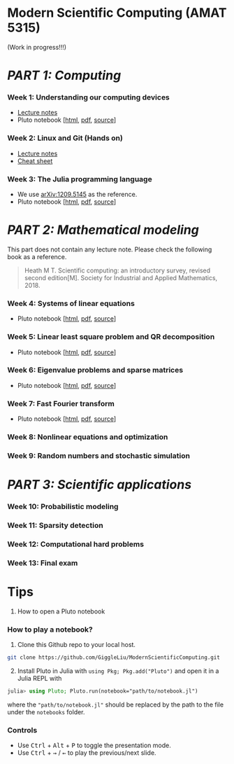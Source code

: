 # Modern Scientific Computing (AMAT 5315)

(Work in progress!!!)

# *PART 1: Computing*
### Week 1: Understanding our computing devices
* [Lecture notes](https://giggleliu.github.io/ModernScientificComputing/msc/1.devices/)
* Pluto notebook [[html](https://giggleliu.github.io/ModernScientificComputing/notebooks/1.understanding-our-computing-devices/), [pdf](notebooks/1.understanding-our-computing-devices.pdf), [source](notebooks/1.understanding-our-computing-devices.jl)]

### Week 2: Linux and Git (Hands on)
* [Lecture notes](https://giggleliu.github.io/ModernScientificComputing/msc/2.1.opensource/)
* [Cheat sheet](https://giggleliu.github.io/ModernScientificComputing/msc/2.2.cheatsheets/)

### Week 3: The Julia programming language
* We use [arXiv:1209.5145](https://arxiv.org/abs/1209.5145) as the reference.
* Pluto notebook [[html](https://giggleliu.github.io/ModernScientificComputing/notebooks/3.julia/), [pdf](notebooks/3.julia.pdf), [source](notebooks/3.julia.jl)]

# *PART 2: Mathematical modeling*
This part does not contain any lecture note.
Please check the following book as a reference.
> Heath M T. Scientific computing: an introductory survey, revised second edition[M]. Society for Industrial and Applied Mathematics, 2018.

### Week 4: Systems of linear equations
* Pluto notebook [[html](https://giggleliu.github.io/ModernScientificComputing/notebooks/4.linearequation/), [pdf](notebooks/4.linearequation.pdf), [source](notebooks/4.linearequation.jl)]

### Week 5: Linear least square problem and QR decomposition
* Pluto notebook [[html](https://giggleliu.github.io/ModernScientificComputing/notebooks/5.linear-least-square/), [pdf](notebooks/5.linear-least-square.pdf), [source](notebooks/5.linear-least-square.jl)]

### Week 6: Eigenvalue problems and sparse matrices
* Pluto notebook [[html](https://giggleliu.github.io/ModernScientificComputing/notebooks/6.sparse/), [pdf](notebooks/6.sparse.pdf), [source](notebooks/6.sparse.jl)]

### Week 7: Fast Fourier transform
* Pluto notebook [[html](https://giggleliu.github.io/ModernScientificComputing/notebooks/7.fft/), [pdf](notebooks/7.fft.pdf), [source](notebooks/7.fft.jl)]

### Week 8: Nonlinear equations and optimization

### Week 9: Random numbers and stochastic simulation

# *PART 3: Scientific applications*
### Week 10: Probabilistic modeling

### Week 11: Sparsity detection

### Week 12: Computational hard problems

### Week 13: Final exam

# Tips

1. How to open a Pluto notebook
### How to play a notebook?
1. Clone this Github repo to your local host.
```bash
git clone https://github.com/GiggleLiu/ModernScientificComputing.git
```
2. Install Pluto in Julia with `using Pkg; Pkg.add("Pluto")` and open it in a Julia REPL with
```julia
julia> using Pluto; Pluto.run(notebook="path/to/notebook.jl")
```

where the `"path/to/notebook.jl"` should be replaced by the path to the file under the `notebooks` folder.

### Controls

* Use <kbd>Ctrl</kbd> + <kbd>Alt</kbd> + <kbd>P</kbd> to toggle the presentation mode.
* Use <kbd>Ctrl</kbd> + <kbd>→</kbd> / <kbd>←</kbd> to play the previous/next slide.
